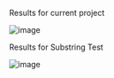 Results for current project

![image](https://github.com/user-attachments/assets/f9051d1a-1bc9-447c-b95e-2778f85eb872)

Results for Substring Test

![image](https://github.com/user-attachments/assets/999a1f34-ed68-42f6-aaa3-8425712e0753)
